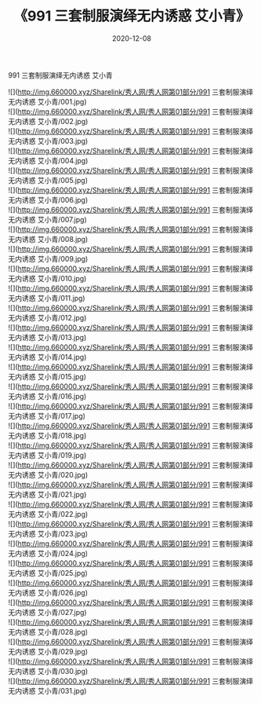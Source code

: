 ﻿---
layout: post
title:  《991 三套制服演绎无内诱惑 艾小青》
date:   2020-12-08
img: http://img.660000.xyz/Sharelink/秀人网/秀人网第01部分/991 三套制服演绎无内诱惑 艾小青/000.jpg
categories: [美女, 清纯, 唯美]
---

991 三套制服演绎无内诱惑 艾小青

  ![](http://img.660000.xyz/Sharelink/秀人网/秀人网第01部分/991 三套制服演绎无内诱惑 艾小青/001.jpg) <br> ![](http://img.660000.xyz/Sharelink/秀人网/秀人网第01部分/991 三套制服演绎无内诱惑 艾小青/002.jpg) <br> ![](http://img.660000.xyz/Sharelink/秀人网/秀人网第01部分/991 三套制服演绎无内诱惑 艾小青/003.jpg) <br> ![](http://img.660000.xyz/Sharelink/秀人网/秀人网第01部分/991 三套制服演绎无内诱惑 艾小青/004.jpg) <br> ![](http://img.660000.xyz/Sharelink/秀人网/秀人网第01部分/991 三套制服演绎无内诱惑 艾小青/005.jpg) <br> ![](http://img.660000.xyz/Sharelink/秀人网/秀人网第01部分/991 三套制服演绎无内诱惑 艾小青/006.jpg) <br> ![](http://img.660000.xyz/Sharelink/秀人网/秀人网第01部分/991 三套制服演绎无内诱惑 艾小青/007.jpg) <br> ![](http://img.660000.xyz/Sharelink/秀人网/秀人网第01部分/991 三套制服演绎无内诱惑 艾小青/008.jpg) <br> ![](http://img.660000.xyz/Sharelink/秀人网/秀人网第01部分/991 三套制服演绎无内诱惑 艾小青/009.jpg) <br> ![](http://img.660000.xyz/Sharelink/秀人网/秀人网第01部分/991 三套制服演绎无内诱惑 艾小青/010.jpg) <br> ![](http://img.660000.xyz/Sharelink/秀人网/秀人网第01部分/991 三套制服演绎无内诱惑 艾小青/011.jpg) <br> ![](http://img.660000.xyz/Sharelink/秀人网/秀人网第01部分/991 三套制服演绎无内诱惑 艾小青/012.jpg) <br> ![](http://img.660000.xyz/Sharelink/秀人网/秀人网第01部分/991 三套制服演绎无内诱惑 艾小青/013.jpg) <br> ![](http://img.660000.xyz/Sharelink/秀人网/秀人网第01部分/991 三套制服演绎无内诱惑 艾小青/014.jpg) <br> ![](http://img.660000.xyz/Sharelink/秀人网/秀人网第01部分/991 三套制服演绎无内诱惑 艾小青/015.jpg) <br> ![](http://img.660000.xyz/Sharelink/秀人网/秀人网第01部分/991 三套制服演绎无内诱惑 艾小青/016.jpg) <br> ![](http://img.660000.xyz/Sharelink/秀人网/秀人网第01部分/991 三套制服演绎无内诱惑 艾小青/017.jpg) <br> ![](http://img.660000.xyz/Sharelink/秀人网/秀人网第01部分/991 三套制服演绎无内诱惑 艾小青/018.jpg) <br> ![](http://img.660000.xyz/Sharelink/秀人网/秀人网第01部分/991 三套制服演绎无内诱惑 艾小青/019.jpg) <br> ![](http://img.660000.xyz/Sharelink/秀人网/秀人网第01部分/991 三套制服演绎无内诱惑 艾小青/020.jpg) <br> ![](http://img.660000.xyz/Sharelink/秀人网/秀人网第01部分/991 三套制服演绎无内诱惑 艾小青/021.jpg) <br> ![](http://img.660000.xyz/Sharelink/秀人网/秀人网第01部分/991 三套制服演绎无内诱惑 艾小青/022.jpg) <br> ![](http://img.660000.xyz/Sharelink/秀人网/秀人网第01部分/991 三套制服演绎无内诱惑 艾小青/023.jpg) <br> ![](http://img.660000.xyz/Sharelink/秀人网/秀人网第01部分/991 三套制服演绎无内诱惑 艾小青/024.jpg) <br> ![](http://img.660000.xyz/Sharelink/秀人网/秀人网第01部分/991 三套制服演绎无内诱惑 艾小青/025.jpg) <br> ![](http://img.660000.xyz/Sharelink/秀人网/秀人网第01部分/991 三套制服演绎无内诱惑 艾小青/026.jpg) <br> ![](http://img.660000.xyz/Sharelink/秀人网/秀人网第01部分/991 三套制服演绎无内诱惑 艾小青/027.jpg) <br> ![](http://img.660000.xyz/Sharelink/秀人网/秀人网第01部分/991 三套制服演绎无内诱惑 艾小青/028.jpg) <br> ![](http://img.660000.xyz/Sharelink/秀人网/秀人网第01部分/991 三套制服演绎无内诱惑 艾小青/029.jpg) <br> ![](http://img.660000.xyz/Sharelink/秀人网/秀人网第01部分/991 三套制服演绎无内诱惑 艾小青/030.jpg) <br> ![](http://img.660000.xyz/Sharelink/秀人网/秀人网第01部分/991 三套制服演绎无内诱惑 艾小青/031.jpg) <br>